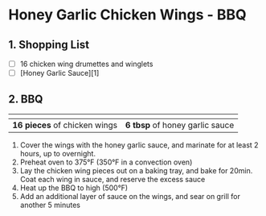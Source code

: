# Honey Garlic Chicken Wings - BBQ

## 1. Shopping List
- [ ] 16 chicken wing drumettes and winglets
- [ ] [Honey Garlic Sauce][1]

## 2. BBQ
|<!-- -->|<!-- -->|
|---|---|
| **16 pieces** of chicken wings | **6 tbsp** of honey garlic sauce |

1. Cover the wings with the honey garlic sauce, and marinate for at least 2 hours, up to overnight.
2. Preheat oven to 375°F (350°F in a convection oven)
3. Lay the chicken wing pieces out on a baking tray, and bake for 20min. Coat each wing in sauce, and reserve the excess sauce
4. Heat up the BBQ to high (500°F)
5. Add an additional layer of sauce on the wings, and sear on grill for another 5 minutes
